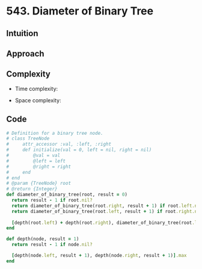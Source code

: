 # 543. Diameter of Binary Tree

## Intuition

## Approach
<!-- Describe your approach to solving the problem. -->

## Complexity

- Time complexity:
<!-- Add your time complexity here, e.g. $$O(n)$$ -->

- Space complexity:
<!-- Add your space complexity here, e.g. $$O(n)$$ -->

## Code

```ruby
# Definition for a binary tree node.
# class TreeNode
#     attr_accessor :val, :left, :right
#     def initialize(val = 0, left = nil, right = nil)
#         @val = val
#         @left = left
#         @right = right
#     end
# end
# @param {TreeNode} root
# @return {Integer}
def diameter_of_binary_tree(root, result = 0)
  return result - 1 if root.nil?
  return diameter_of_binary_tree(root.right, result + 1) if root.left.nil?
  return diameter_of_binary_tree(root.left, result + 1) if root.right.nil?
  
  [depth(root.left) + depth(root.right), diameter_of_binary_tree(root.left, result + 1), diameter_of_binary_tree(root.right, result + 1)].max
end

def depth(node, result = 1)
  return result - 1 if node.nil?

  [depth(node.left, result + 1), depth(node.right, result + 1)].max  
end
```
